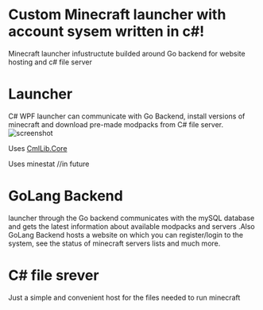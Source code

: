 # Custom Minecraft launcher with account sysem written in c#!
Minecraft launcher infustructute builded around Go backend for website hosting and c# file server

# Launcher 
C# WPF launcher can communicate with Go Backend, install versions of minecraft and download pre-made modpacks from C# file server.
![screenshot](https://i.imgur.com/sOTiSmB.png)

Uses [CmlLib.Core](https://github.com/CmlLib/CmlLib.Core)

Uses minestat
//in future

# GoLang Backend
launcher through the Go backend communicates with the mySQL database and gets the latest information about available modpacks and servers .Also GoLang Backend hosts a website on which you can register/login to the system, see the status of minecraft servers lists and much more.

# C# file srever
Just a simple and convenient host for the files needed to run minecraft
